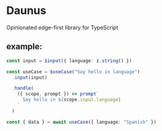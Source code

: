 # Daunus
Opinionated edge-first library for TypeScript

## example: 

```typescript
const input = $input({ language: z.string() })

const useCase = $useCase("Say hello in language")
  .input(input)

  .handle(
    ({ scope, prompt }) => prompt`
      Say hello in ${scope.input.language}
    `
  )

const { data } = await useCase({ language: "Spanish" })
```
